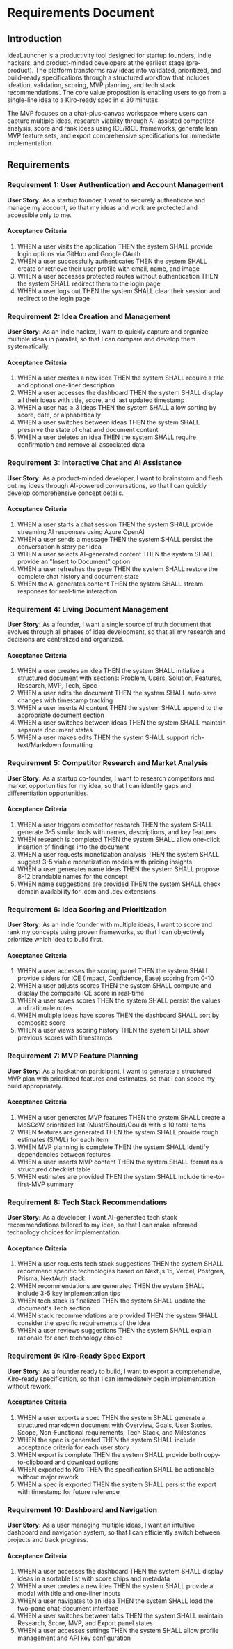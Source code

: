 # Requirements Document

## Introduction

IdeaLauncher is a productivity tool designed for startup founders, indie hackers, and product-minded developers at the earliest stage (pre-product). The platform transforms raw ideas into validated, prioritized, and build-ready specifications through a structured workflow that includes ideation, validation, scoring, MVP planning, and tech stack recommendations. The core value proposition is enabling users to go from a single-line idea to a Kiro-ready spec in ≤ 30 minutes.

The MVP focuses on a chat-plus-canvas workspace where users can capture multiple ideas, research viability through AI-assisted competitor analysis, score and rank ideas using ICE/RICE frameworks, generate lean MVP feature sets, and export comprehensive specifications for immediate implementation.

## Requirements

### Requirement 1: User Authentication and Account Management

**User Story:** As a startup founder, I want to securely authenticate and manage my account, so that my ideas and work are protected and accessible only to me.

#### Acceptance Criteria

1. WHEN a user visits the application THEN the system SHALL provide login options via GitHub and Google OAuth
2. WHEN a user successfully authenticates THEN the system SHALL create or retrieve their user profile with email, name, and image
3. WHEN a user accesses protected routes without authentication THEN the system SHALL redirect them to the login page
4. WHEN a user logs out THEN the system SHALL clear their session and redirect to the login page

### Requirement 2: Idea Creation and Management

**User Story:** As an indie hacker, I want to quickly capture and organize multiple ideas in parallel, so that I can compare and develop them systematically.

#### Acceptance Criteria

1. WHEN a user creates a new idea THEN the system SHALL require a title and optional one-liner description
2. WHEN a user accesses the dashboard THEN the system SHALL display all their ideas with title, score, and last updated timestamp
3. WHEN a user has ≥ 3 ideas THEN the system SHALL allow sorting by score, date, or alphabetically
4. WHEN a user switches between ideas THEN the system SHALL preserve the state of chat and document content
5. WHEN a user deletes an idea THEN the system SHALL require confirmation and remove all associated data

### Requirement 3: Interactive Chat and AI Assistance

**User Story:** As a product-minded developer, I want to brainstorm and flesh out my ideas through AI-powered conversations, so that I can quickly develop comprehensive concept details.

#### Acceptance Criteria

1. WHEN a user starts a chat session THEN the system SHALL provide streaming AI responses using Azure OpenAI
2. WHEN a user sends a message THEN the system SHALL persist the conversation history per idea
3. WHEN a user selects AI-generated content THEN the system SHALL provide an "Insert to Document" option
4. WHEN a user refreshes the page THEN the system SHALL restore the complete chat history and document state
5. WHEN the AI generates content THEN the system SHALL stream responses for real-time interaction

### Requirement 4: Living Document Management

**User Story:** As a founder, I want a single source of truth document that evolves through all phases of idea development, so that all my research and decisions are centralized and organized.

#### Acceptance Criteria

1. WHEN a user creates an idea THEN the system SHALL initialize a structured document with sections: Problem, Users, Solution, Features, Research, MVP, Tech, Spec
2. WHEN a user edits the document THEN the system SHALL auto-save changes with timestamp tracking
3. WHEN a user inserts AI content THEN the system SHALL append to the appropriate document section
4. WHEN a user switches between ideas THEN the system SHALL maintain separate document states
5. WHEN a user makes edits THEN the system SHALL support rich-text/Markdown formatting

### Requirement 5: Competitor Research and Market Analysis

**User Story:** As a startup co-founder, I want to research competitors and market opportunities for my idea, so that I can identify gaps and differentiation opportunities.

#### Acceptance Criteria

1. WHEN a user triggers competitor research THEN the system SHALL generate 3-5 similar tools with names, descriptions, and key features
2. WHEN research is completed THEN the system SHALL allow one-click insertion of findings into the document
3. WHEN a user requests monetization analysis THEN the system SHALL suggest 3-5 viable monetization models with pricing insights
4. WHEN a user generates name ideas THEN the system SHALL propose 8-12 brandable names for the concept
5. WHEN name suggestions are provided THEN the system SHALL check domain availability for .com and .dev extensions

### Requirement 6: Idea Scoring and Prioritization

**User Story:** As an indie founder with multiple ideas, I want to score and rank my concepts using proven frameworks, so that I can objectively prioritize which idea to build first.

#### Acceptance Criteria

1. WHEN a user accesses the scoring panel THEN the system SHALL provide sliders for ICE (Impact, Confidence, Ease) scoring from 0-10
2. WHEN a user adjusts scores THEN the system SHALL compute and display the composite ICE score in real-time
3. WHEN a user saves scores THEN the system SHALL persist the values and rationale notes
4. WHEN multiple ideas have scores THEN the dashboard SHALL sort by composite score
5. WHEN a user views scoring history THEN the system SHALL show previous scores with timestamps

### Requirement 7: MVP Feature Planning

**User Story:** As a hackathon participant, I want to generate a structured MVP plan with prioritized features and estimates, so that I can scope my build appropriately.

#### Acceptance Criteria

1. WHEN a user generates MVP features THEN the system SHALL create a MoSCoW prioritized list (Must/Should/Could) with ≤ 10 total items
2. WHEN features are generated THEN the system SHALL provide rough estimates (S/M/L) for each item
3. WHEN MVP planning is complete THEN the system SHALL identify dependencies between features
4. WHEN a user inserts MVP content THEN the system SHALL format as a structured checklist table
5. WHEN estimates are provided THEN the system SHALL include time-to-first-MVP summary

### Requirement 8: Tech Stack Recommendations

**User Story:** As a developer, I want AI-generated tech stack recommendations tailored to my idea, so that I can make informed technology choices for implementation.

#### Acceptance Criteria

1. WHEN a user requests tech stack suggestions THEN the system SHALL recommend specific technologies based on Next.js 15, Vercel, Postgres, Prisma, NextAuth stack
2. WHEN recommendations are generated THEN the system SHALL include 3-5 key implementation tips
3. WHEN tech stack is finalized THEN the system SHALL update the document's Tech section
4. WHEN stack recommendations are provided THEN the system SHALL consider the specific requirements of the idea
5. WHEN a user reviews suggestions THEN the system SHALL explain rationale for each technology choice

### Requirement 9: Kiro-Ready Spec Export

**User Story:** As a founder ready to build, I want to export a comprehensive, Kiro-ready specification, so that I can immediately begin implementation without rework.

#### Acceptance Criteria

1. WHEN a user exports a spec THEN the system SHALL generate a structured markdown document with Overview, Goals, User Stories, Scope, Non-Functional requirements, Tech Stack, and Milestones
2. WHEN the spec is generated THEN the system SHALL include acceptance criteria for each user story
3. WHEN export is complete THEN the system SHALL provide both copy-to-clipboard and download options
4. WHEN exported to Kiro THEN the specification SHALL be actionable without major rework
5. WHEN a spec is exported THEN the system SHALL persist the export with timestamp for future reference

### Requirement 10: Dashboard and Navigation

**User Story:** As a user managing multiple ideas, I want an intuitive dashboard and navigation system, so that I can efficiently switch between projects and track progress.

#### Acceptance Criteria

1. WHEN a user accesses the dashboard THEN the system SHALL display ideas in a sortable list with score chips and metadata
2. WHEN a user creates a new idea THEN the system SHALL provide a modal with title and one-liner inputs
3. WHEN a user navigates to an idea THEN the system SHALL load the two-pane chat-document interface
4. WHEN a user switches between tabs THEN the system SHALL maintain Research, Score, MVP, and Export panel states
5. WHEN a user accesses settings THEN the system SHALL allow profile management and API key configuration